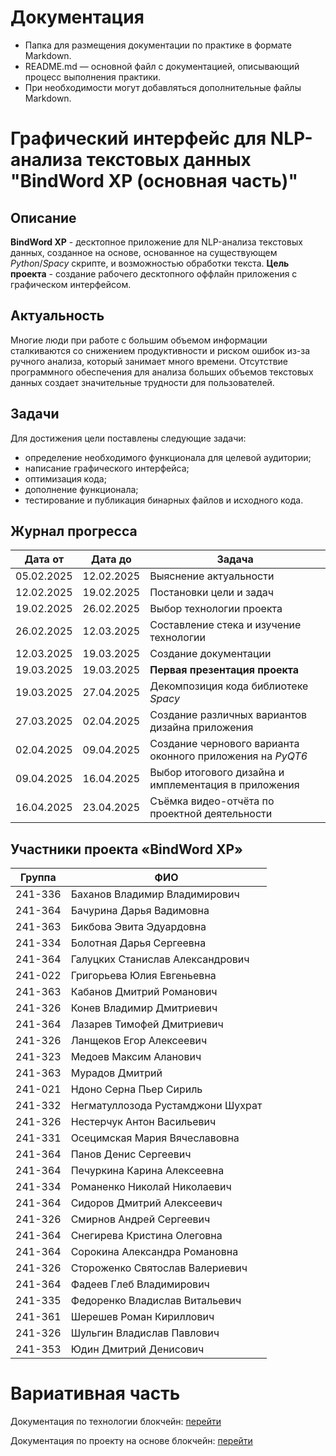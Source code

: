 # Документация

- Папка для размещения документации по практике в формате Markdown.
- README.md — основной файл с документацией, описывающий процесс выполнения практики.
- При необходимости могут добавляться дополнительные файлы Markdown.

# Графический интерфейс для NLP-анализа текстовых данных "BindWord XP (основная часть)"

## Описание
**BindWord XP** - десктопное приложение для NLP-анализа текстовых данных, созданное на основе, основанное на существующем *Python*/*Spacy* скрипте, и возможностью обработки текста.
**Цель проекта** - создание рабочего десктопного оффлайн приложения с графическом интерфейсом.
## Актуальность
Многие люди при работе с большим объемом информации сталкиваются со снижением продуктивности и риском ошибок из-за ручного анализа, который занимает много времени. Отсутствие программного обеспечения для анализа больших объемов текстовых данных создает значительные трудности для пользователей.
## Задачи
Для достижения цели поставлены следующие задачи:
- определение необходимого функционала для целевой аудитории;
- написание графического интерфейса;
- оптимизация кода;
- дополнение функционала;
- тестирование и публикация бинарных файлов и исходного кода.
## Журнал прогресса

| Дата от    | Дата до    | Задача                                                     |
| ---------- | ---------- | ---------------------------------------------------------- |
| 05.02.2025 | 12.02.2025 | Выяснение актуальности                                     |
| 12.02.2025 | 19.02.2025 | Постановки цели и задач                                    |
| 19.02.2025 | 26.02.2025 | Выбор технологии проекта                                   |
| 26.02.2025 | 12.03.2025 | Составление стека и изучение технологии                    |
| 12.03.2025 | 19.03.2025 | Создание документации                                      |
| 19.03.2025 | 19.03.2025 | **Первая презентация проекта**                             |
| 19.03.2025 | 27.04.2025 | Декомпозиция кода библиотеке *Spacy*                       |
| 27.03.2025 | 02.04.2025 | Создание различных вариантов дизайна приложения            |
| 02.04.2025 | 09.04.2025 | Создание чернового варианта оконного приложения на *PyQT6* |
| 09.04.2025 | 16.04.2025 | Выбор итогового дизайна и имплементация в приложения       |
| 16.04.2025 | 23.04.2025 | Съёмка видео-отчёта по проектной деятельности              |

## Участники проекта «BindWord XP»

| Группа   | ФИО                                      |
|----------|------------------------------------------|
| 241-336  | Баханов Владимир Владимирович            |
| 241-364  | Бачурина Дарья Вадимовна                 |
| 241-363  | Бикбова Эвита Эдуардовна                 |
| 241-334  | Болотная Дарья Сергеевна                 |
| 241-364  | Галуцких Станислав Александрович         |
| 241-022  | Григорьева Юлия Евгеньевна               |
| 241-363  | Кабанов Дмитрий Романович                |
| 241-326  | Конев Владимир Дмитриевич                |
| 241-364  | Лазарев Тимофей Дмитриевич               |
| 241-326  | Ланщеков Егор Алексеевич                 |
| 241-323  | Медоев Максим Аланович                   |
| 241-363  | Мурадов Дмитрий                          |
| 241-021  | Ндоно Серна Пьер Сириль                  |
| 241-332  | Негматуллозода Рустамджони Шухрат        |
| 241-326  | Нестерчук Антон Васильевич               |
| 241-331  | Осецимская Мария Вячеславовна            |
| 241-364  | Панов Денис Сергеевич                    |
| 241-364  | Печуркина Карина Алексеевна              |
| 241-334  | Романенко Николай Николаевич             |
| 241-364  | Сидоров Дмитрий Алексеевич               |
| 241-326  | Смирнов Андрей Сергеевич                 |
| 241-364  | Снегирева Кристина Олеговна              |
| 241-364  | Сорокина Александра Романовна            |
| 241-326  | Стороженко Святослав Валериевич          |
| 241-364  | Фадеев Глеб Владимирович                 |
| 241-335  | Федоренко Владислав Витальевич           |
| 241-361  | Шерешев Роман Кириллович                 |
| 241-326  | Шульгин Владислав Павлович               |
| 241-353  | Юдин Дмитрий Денисович                   |

# Вариативная часть

Документация по технологии блокчейн: [перейти](technology.md)

Документация по проекту на основе блокчейн: [перейти](project_guide.md)
